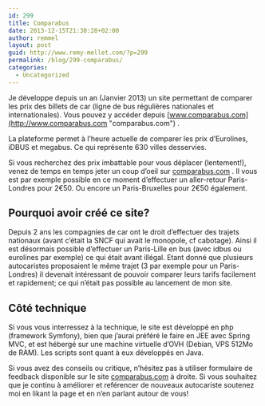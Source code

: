 ```yaml
---
id: 299
title: Comparabus
date: 2013-12-15T21:30:28+02:00
author: remmel
layout: post
guid: http://www.remy-mellet.com/?p=299
permalink: /blog/299-comparabus/
categories:
  - Uncategorized
---
```

Je développe depuis un an (Janvier 2013) un site permettant de comparer les prix des billets de car (ligne de bus régulières nationales et internationales). Vous pouvez y accéder depuis [www.comparabus.com](http://www.comparabus.com "comparabus.com") .  
  
La plateforme permet à l’heure actuelle de comparer les prix d’Eurolines, iDBUS et megabus. Ce qui représente 630 villes desservies.  
  
Si vous recherchez des prix imbattable pour vous déplacer (lentement!), venez de temps en temps jeter un coup d’oeil sur [comparabus.com](http://www.comparabus.com) . Il vous est par exemple possible en ce moment d’effectuer un aller-retour Paris-Londres pour 2€50. Ou encore un Paris-Bruxelles pour 2€50 également.

## Pourquoi avoir créé ce site?

Depuis 2 ans les compagnies de car ont le droit d’effectuer des trajets nationaux (avant c’était la SNCF qui avait le monopole, cf cabotage). Ainsi il est désormais possible d’effectuer un Paris-Lille en bus (avec idbus ou eurolines par exemple) ce qui était avant illégal. Etant donné que plusieurs autocaristes proposaient le même trajet (3 par exemple pour un Paris-Londres) il devenait intéressant de pouvoir comparer leurs tarifs facilement et rapidement; ce qui n’était pas possible au lancement de mon site.

## Côté technique

Si vous vous interressez à la technique, le site est développé en php (framework Symfony), bien que j’aurai préféré le faire en JEE avec Spring MVC, et est hébergé sur une machine virtuelle d’OVH (Debian, VPS 512Mo de RAM). Les scripts sont quant à eux développés en Java.  
  
Si vous avez des conseils ou critique, n’hésitez pas à utiliser formulaire de feedback disponible sur le site [comparabus.com](http://www.comparabus.com) à droite. Si vous souhaitez que je continu à améliorer et reférencer de nouveaux autocariste soutenez moi en likant la page et en n’en parlant autour de vous!